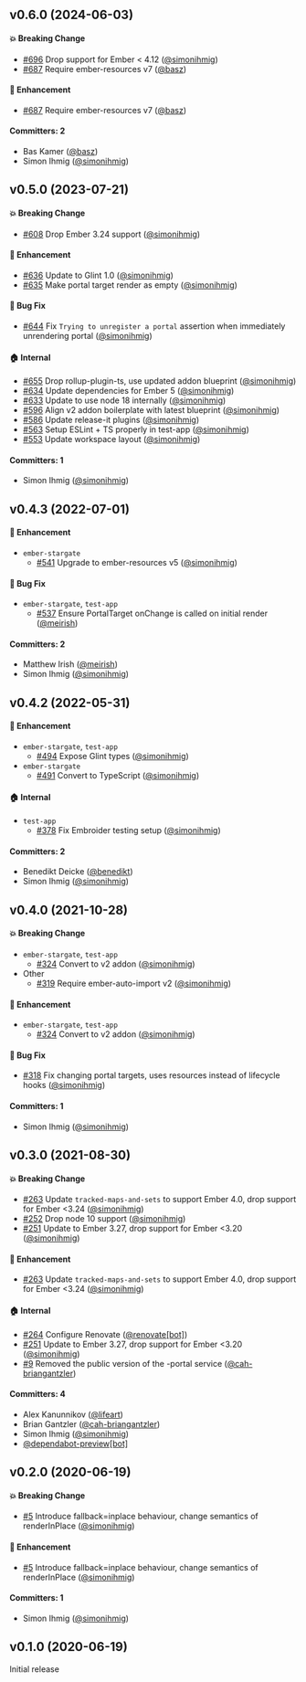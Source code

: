 





## v0.6.0 (2024-06-03)

#### :boom: Breaking Change
* [#696](https://github.com/simonihmig/ember-stargate/pull/696) Drop support for Ember < 4.12 ([@simonihmig](https://github.com/simonihmig))
* [#687](https://github.com/simonihmig/ember-stargate/pull/687) Require ember-resources v7 ([@basz](https://github.com/basz))

#### :rocket: Enhancement
* [#687](https://github.com/simonihmig/ember-stargate/pull/687) Require ember-resources v7 ([@basz](https://github.com/basz))

#### Committers: 2
- Bas Kamer ([@basz](https://github.com/basz))
- Simon Ihmig ([@simonihmig](https://github.com/simonihmig))

## v0.5.0 (2023-07-21)

#### :boom: Breaking Change
* [#608](https://github.com/simonihmig/ember-stargate/pull/608) Drop Ember 3.24 support ([@simonihmig](https://github.com/simonihmig))

#### :rocket: Enhancement
* [#636](https://github.com/simonihmig/ember-stargate/pull/636) Update to Glint 1.0 ([@simonihmig](https://github.com/simonihmig))
* [#635](https://github.com/simonihmig/ember-stargate/pull/635) Make portal target render as empty ([@simonihmig](https://github.com/simonihmig))

#### :bug: Bug Fix
* [#644](https://github.com/simonihmig/ember-stargate/pull/644) Fix `Trying to unregister a portal` assertion when immediately unrendering portal ([@simonihmig](https://github.com/simonihmig))

#### :house: Internal
* [#655](https://github.com/simonihmig/ember-stargate/pull/655) Drop rollup-plugin-ts, use updated addon blueprint ([@simonihmig](https://github.com/simonihmig))
* [#634](https://github.com/simonihmig/ember-stargate/pull/634) Update dependencies for Ember 5 ([@simonihmig](https://github.com/simonihmig))
* [#633](https://github.com/simonihmig/ember-stargate/pull/633) Update to use node 18 internally ([@simonihmig](https://github.com/simonihmig))
* [#596](https://github.com/simonihmig/ember-stargate/pull/596) Align v2 addon boilerplate with latest blueprint ([@simonihmig](https://github.com/simonihmig))
* [#586](https://github.com/simonihmig/ember-stargate/pull/586) Update release-it plugins ([@simonihmig](https://github.com/simonihmig))
* [#563](https://github.com/simonihmig/ember-stargate/pull/563) Setup ESLint + TS properly in test-app ([@simonihmig](https://github.com/simonihmig))
* [#553](https://github.com/simonihmig/ember-stargate/pull/553) Update workspace layout ([@simonihmig](https://github.com/simonihmig))

#### Committers: 1
- Simon Ihmig ([@simonihmig](https://github.com/simonihmig))

## v0.4.3 (2022-07-01)

#### :rocket: Enhancement
* `ember-stargate`
  * [#541](https://github.com/kaliber5/ember-stargate/pull/541) Upgrade to ember-resources v5 ([@simonihmig](https://github.com/simonihmig))

#### :bug: Bug Fix
* `ember-stargate`, `test-app`
  * [#537](https://github.com/kaliber5/ember-stargate/pull/537) Ensure PortalTarget onChange is called on initial render ([@meirish](https://github.com/meirish))

#### Committers: 2
- Matthew Irish ([@meirish](https://github.com/meirish))
- Simon Ihmig ([@simonihmig](https://github.com/simonihmig))

## v0.4.2 (2022-05-31)

#### :rocket: Enhancement
* `ember-stargate`, `test-app`
  * [#494](https://github.com/kaliber5/ember-stargate/pull/494) Expose Glint types ([@simonihmig](https://github.com/simonihmig))
* `ember-stargate`
  * [#491](https://github.com/kaliber5/ember-stargate/pull/491) Convert to TypeScript ([@simonihmig](https://github.com/simonihmig))

#### :house: Internal
* `test-app`
  * [#378](https://github.com/kaliber5/ember-stargate/pull/378) Fix Embroider testing setup ([@simonihmig](https://github.com/simonihmig))

#### Committers: 2
- Benedikt Deicke ([@benedikt](https://github.com/benedikt))
- Simon Ihmig ([@simonihmig](https://github.com/simonihmig))

## v0.4.0 (2021-10-28)

#### :boom: Breaking Change
* `ember-stargate`, `test-app`
  * [#324](https://github.com/kaliber5/ember-stargate/pull/324) Convert to v2 addon ([@simonihmig](https://github.com/simonihmig))
* Other
  * [#319](https://github.com/kaliber5/ember-stargate/pull/319) Require ember-auto-import v2 ([@simonihmig](https://github.com/simonihmig))

#### :rocket: Enhancement
* `ember-stargate`, `test-app`
  * [#324](https://github.com/kaliber5/ember-stargate/pull/324) Convert to v2 addon ([@simonihmig](https://github.com/simonihmig))

#### :bug: Bug Fix
* [#318](https://github.com/kaliber5/ember-stargate/pull/318) Fix changing portal targets, uses resources instead of lifecycle hooks ([@simonihmig](https://github.com/simonihmig))

#### Committers: 1
- Simon Ihmig ([@simonihmig](https://github.com/simonihmig))

## v0.3.0 (2021-08-30)

#### :boom: Breaking Change
* [#263](https://github.com/kaliber5/ember-stargate/pull/263) Update `tracked-maps-and-sets` to support Ember 4.0, drop support for Ember <3.24 ([@simonihmig](https://github.com/simonihmig))
* [#252](https://github.com/kaliber5/ember-stargate/pull/252) Drop node 10 support ([@simonihmig](https://github.com/simonihmig))
* [#251](https://github.com/kaliber5/ember-stargate/pull/251) Update to Ember 3.27, drop support for Ember <3.20 ([@simonihmig](https://github.com/simonihmig))

#### :rocket: Enhancement
* [#263](https://github.com/kaliber5/ember-stargate/pull/263) Update `tracked-maps-and-sets` to support Ember 4.0, drop support for Ember <3.24 ([@simonihmig](https://github.com/simonihmig))

#### :house: Internal
* [#264](https://github.com/kaliber5/ember-stargate/pull/264) Configure Renovate ([@renovate[bot]](https://github.com/apps/renovate))
* [#251](https://github.com/kaliber5/ember-stargate/pull/251) Update to Ember 3.27, drop support for Ember <3.20 ([@simonihmig](https://github.com/simonihmig))
* [#9](https://github.com/kaliber5/ember-stargate/pull/9) Removed the public version of the -portal service ([@cah-briangantzler](https://github.com/cah-briangantzler))

#### Committers: 4
- Alex Kanunnikov ([@lifeart](https://github.com/lifeart))
- Brian Gantzler ([@cah-briangantzler](https://github.com/cah-briangantzler))
- Simon Ihmig ([@simonihmig](https://github.com/simonihmig))
- [@dependabot-preview[bot]](https://github.com/apps/dependabot-preview)

## v0.2.0 (2020-06-19)

#### :boom: Breaking Change
* [#5](https://github.com/kaliber5/ember-stargate/pull/5) Introduce fallback=inplace behaviour, change semantics of renderInPlace ([@simonihmig](https://github.com/simonihmig))

#### :rocket: Enhancement
* [#5](https://github.com/kaliber5/ember-stargate/pull/5) Introduce fallback=inplace behaviour, change semantics of renderInPlace ([@simonihmig](https://github.com/simonihmig))

#### Committers: 1
- Simon Ihmig ([@simonihmig](https://github.com/simonihmig))

## v0.1.0 (2020-06-19)

Initial release

